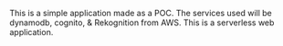 This is a simple application made as a POC.
The services used will be dynamodb, cognito, & Rekognition from AWS.
This is a serverless web application.
